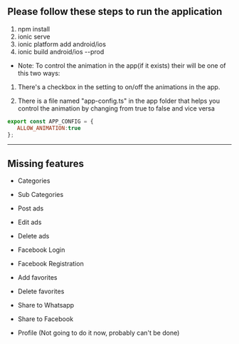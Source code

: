 ## Please follow these steps to run the application 

1. npm install 
2. ionic serve
3. ionic platform add android/ios
4. ionic build android/ios --prod

- Note: To control the animation in the app(if it exists) their will be one of this two ways:

1. There's a checkbox in the setting to on/off the animations in the app.

2. There is a file named "app-config.ts" in the app folder that helps you control the animation by changing  from true to false and vice versa

```javascript
export const APP_CONFIG = {
   ALLOW_ANIMATION:true
};
```

___

## Missing features

 
- Categories
- Sub Categories
- Post ads
- Edit ads
- Delete ads
- Facebook Login
- Facebook Registration
- Add favorites
- Delete favorites
- Share to Whatsapp
- Share to Facebook

- Profile (Not going to do it now, probably can't be done)